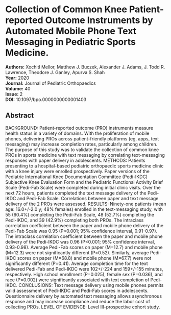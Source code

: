 # Collection of Common Knee Patient-reported Outcome Instruments by Automated Mobile Phone Text Messaging in Pediatric Sports Medicine.

**Authors:** Xochitl Mellor, Matthew J. Buczek, Alexander J. Adams, J. Todd R. Lawrence, Theodore J. Ganley, Apurva S. Shah  
**Year:** 2020  
**Journal:** Journal of Pediatric Orthopaedics  
**Volume:** 40  
**Issue:** 2  
**DOI:** 10.1097/bpo.0000000000001403  

## Abstract
BACKGROUND: Patient-reported outcome (PRO) instruments measure health status in a variety of domains. With the proliferation of mobile phones, delivering PROs across patient-friendly platforms (eg, apps, text messaging) may increase completion rates, particularly among children. The purpose of this study was to validate the collection of common knee PROs in sports medicine with text messaging by correlating text-messaging responses with paper delivery in adolescents. METHODS: Patients presenting to a hospital-based pediatric orthopaedic sports medicine clinic with a knee injury were enrolled prospectively. Paper versions of the Pediatric International Knee Documentation Committee (Pedi-IKDC) Subjective Knee Evaluation Form and the Pediatric Functional Activity Brief Scale (Pedi-Fab Scale) were completed during initial clinic visits. Over the next 72 hours, patients completed the text message delivery of the Pedi-IKDC and Pedi-Fab Scale. Correlations between paper and text message delivery of the 2 PROs were assessed. RESULTS: Ninety-one patients (mean age: 16.0+/-2.0 y; 48% females) enrolled in the text-messaging study, with 55 (60.4%) completing the Pedi-Fab Scale, 48 (52.7%) completing the Pedi-IKDC, and 39 (42.9%) completing both PROs. The intraclass correlation coefficient between the paper and mobile phone delivery of the Pedi-Fab Scale was 0.95 (P<0.001; 95% confidence interval, 0.91-0.97). The intraclass correlation coefficient between the paper and mobile phone delivery of the Pedi-IKDC was 0.96 (P<0.001; 95% confidence interval, 0.93-0.98). Average Pedi-Fab scores on paper (M=12.7) and mobile phone (M=12.3) were not significantly different (P=0.52). Similarly, average Pedi-IKDC scores on paper (M=68.8) and mobile phone (M=67.7) were not significantly different (P=0.41). Average completion time for the text delivered Pedi-Fab and Pedi-IKDC were 102+/-224 and 159+/-155 minutes, respectively. High school enrollment (P=0.025), female sex (P=0.036), and race (P=0.002) were significantly associated with text completion of Pedi-IKDC. CONCLUSIONS: Text message delivery using mobile phones permits valid assessment of Pedi-IKDC and Pedi-Fab scores in adolescents. Questionnaire delivery by automated text messaging allows asynchronous response and may increase compliance and reduce the labor cost of collecting PROs. LEVEL OF EVIDENCE: Level III-prospective cohort study.

